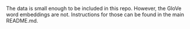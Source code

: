 The data is small enough to be included in this repo. However, the GloVe word embeddings are not. Instructions for those can be found in the main README.md.